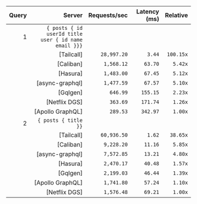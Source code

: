 <!-- PERFORMANCE_RESULTS_START -->

| Query | Server | Requests/sec | Latency (ms) | Relative |
|-------:|--------:|--------------:|--------------:|---------:|
| 1 | `{ posts { id userId title user { id name email }}}` |
|| [Tailcall] | `28,997.20` | `3.44` | `100.15x` |
|| [Caliban] | `1,568.12` | `63.70` | `5.42x` |
|| [Hasura] | `1,483.00` | `67.45` | `5.12x` |
|| [async-graphql] | `1,477.59` | `67.57` | `5.10x` |
|| [Gqlgen] | `646.99` | `155.15` | `2.23x` |
|| [Netflix DGS] | `363.69` | `171.74` | `1.26x` |
|| [Apollo GraphQL] | `289.53` | `342.97` | `1.00x` |
| 2 | `{ posts { title }}` |
|| [Tailcall] | `60,936.50` | `1.62` | `38.65x` |
|| [Caliban] | `9,228.20` | `11.16` | `5.85x` |
|| [async-graphql] | `7,572.85` | `13.21` | `4.80x` |
|| [Hasura] | `2,470.17` | `40.48` | `1.57x` |
|| [Gqlgen] | `2,199.03` | `46.44` | `1.39x` |
|| [Apollo GraphQL] | `1,741.80` | `57.24` | `1.10x` |
|| [Netflix DGS] | `1,576.48` | `69.21` | `1.00x` |

<!-- PERFORMANCE_RESULTS_END -->

